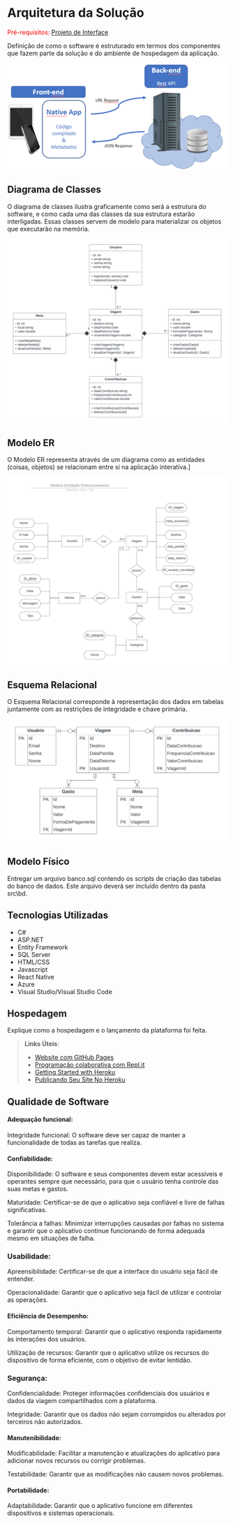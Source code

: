 # Arquitetura da Solução

<span style="color:red">Pré-requisitos: <a href="3-Projeto de Interface.md"> Projeto de Interface</a></span>

Definição de como o software é estruturado em termos dos componentes que fazem parte da solução e do ambiente de hospedagem da aplicação.

![Arquitetura da Solução](img/02-mob-arch.png)

## Diagrama de Classes

O diagrama de classes ilustra graficamente como será a estrutura do software, e como cada uma das classes da sua estrutura estarão interligadas. Essas classes servem de modelo para materializar os objetos que executarão na memória.

<img src="img/diagrama-classes.png"> <br>

## Modelo ER

O Modelo ER representa através de um diagrama como as entidades (coisas, objetos) se relacionam entre si na aplicação interativa.]

<img src="img/Diagramas - Modelo ER.png"> <br>

## Esquema Relacional

O Esquema Relacional corresponde à representação dos dados em tabelas juntamente com as restrições de integridade e chave primária.

<img src="img/base-dados.png"> <br>

## Modelo Físico

Entregar um arquivo banco.sql contendo os scripts de criação das tabelas do banco de dados. Este arquivo deverá ser incluído dentro da pasta src\bd.

## Tecnologias Utilizadas

- C#
- ASP.NET
- Entity Framework
- SQL Server
- HTML/CSS
- Javascript
- React Native
- Azure
- Visual Studio/Visual Studio Code

## Hospedagem

Explique como a hospedagem e o lançamento da plataforma foi feita.

> **Links Úteis**:
>
> - [Website com GitHub Pages](https://pages.github.com/)
> - [Programação colaborativa com Repl.it](https://repl.it/)
> - [Getting Started with Heroku](https://devcenter.heroku.com/start)
> - [Publicando Seu Site No Heroku](http://pythonclub.com.br/publicando-seu-hello-world-no-heroku.html)

## Qualidade de Software

#### Adequação funcional:

Integridade funcional: O software deve ser capaz de manter a funcionalidade de todas as tarefas que realiza.

#### Confiabilidade:

Disponibilidade: O software e seus componentes devem estar acessíveis e operantes sempre que necessário, para que o usuário tenha controle das suas metas e gastos.

Maturidade: Certificar-se de que o aplicativo seja confiável e livre de falhas significativas.

Tolerância a falhas: Minimizar interrupções causadas por falhas no sistema e garantir que o aplicativo continue funcionando de forma adequada mesmo em situações de falha.

### Usabilidade:

Apreensibilidade: Certificar-se de que a interface do usuário seja fácil de entender.

Operacionalidade: Garantir que o aplicativo seja fácil de utilizar e controlar as operações.

#### Eficiência de Desempenho:

Comportamento temporal: Garantir que o aplicativo responda rapidamente às interações dos usuários.

Utilização de recursos: Garantir que o aplicativo utilize os recursos do dispositivo de forma eficiente, com o objetivo de evitar lentidão.

### Segurança:

Confidencialidade: Proteger informações confidenciais dos usuários e dados da viagem compartilhados com a plataforma.

Integridade: Garantir que os dados não sejam corrompidos ou alterados por terceiros não autorizados.


#### Manutenibilidade:

Modificabilidade: Facilitar a manutenção e atualizações do aplicativo para adicionar novos recursos ou corrigir problemas.

Testabilidade: Garantir que as modificações não causem novos problemas.

#### Portabilidade:

Adaptabilidade: Garantir que o aplicativo funcione em diferentes dispositivos e sistemas operacionais.

